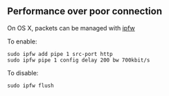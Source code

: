 ## Performance over poor connection

On OS X, packets can be managed with [ipfw][ipfw-man]

To enable:

    sudo ipfw add pipe 1 src-port http
    sudo ipfw pipe 1 config delay 200 bw 700kbit/s

To disable:
    
    sudo ipfw flush

[ipfw-man]:http://developer.apple.com/library/mac/documentation/Darwin/Reference/ManPages/man8/ipfw.8.html